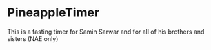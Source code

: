 # PineappleTimer
This is a fasting timer for Samin Sarwar and for all of his brothers and sisters (NAE only)
